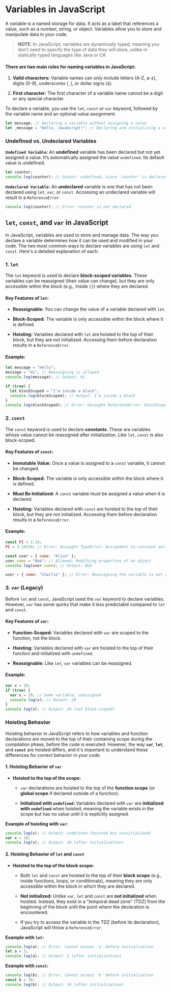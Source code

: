 # Variables in JavaScript

A variable is a named storage for data. It acts as a label that references a value, such as a number, string, or object. Variables allow you to store and manipulate data in your code.

> **NOTE**: In JavaScript, variables are dynamically typed, meaning you don’t need to specify the type of data they will store, unlike in statically typed languages like Java or C#.

#### There are two main rules for naming variables in JavaScript:

1. **Valid characters:** Variable names can only include letters (A-Z, a-z), digits (0-9), underscores (`_`), or dollar signs (`$`).

2. **First character:** The first character of a variable name cannot be a digit or any special character.

To declare a variable, you use the `let`, `const` or `var` keyword, followed by the variable name and an optional value assignment:

```javascript
let message; // Declaring a variable without assigning a value
let _message = "Hello, JavaScript!"; // Declaring and initializing a variable
```

### Undefined vs. Undeclared Variables

**`Undefined Variable`:** An **undefined** variable has been declared but not yet assigned a value. It’s automatically assigned the value `undefined`. Its default value is undefined.

```js
let counter;
console.log(counter); // Output: undefined, since 'counter' is declared but not assigned a value
```

**`Undeclared Variable`:** An **undeclared** variable is one that has not been declared using `let`, `var`, or `const`. Accessing an undeclared variable will result in a `ReferenceError`.

```javascript
console.log(counter); // Error: counter is not declared
```

## `let`, `const`, and `var` in JavaScript

In JavaScript, variables are used to store and manage data. The way you declare a variable determines how it can be used and modified in your code. The two most common ways to declare variables are using `let` and `const`. Here's a detailed explanation of each:

### 1. **`let`**

The `let` keyword is used to declare **block-scoped variables**. These variables can be reassigned (their value can change), but they are only accessible within the block (e.g., inside `{}`) where they are declared.

#### Key Features of `let`:

- **Reassignable:** You can change the value of a variable declared with `let`.

- **Block-Scoped:** The variable is only accessible within the block where it is defined.

- **Hoisting:** Variables declared with `let` are hoisted to the top of their block, but they are not initialized. Accessing them before declaration results in a `ReferenceError`.

#### Example:

```javascript
let message = "Hello";
message = "Hi"; // Reassigning is allowed
console.log(message); // Output: Hi

if (true) {
  let blockScoped = "I'm inside a block";
  console.log(blockScoped); // Output: I'm inside a block
}
console.log(blockScoped); // Error: Uncaught ReferenceError: blockScoped is not defined
```

### 2. **`const`**

The `const` keyword is used to declare **constants**. These are variables whose value cannot be reassigned after initialization. Like `let`, `const` is also block-scoped.

#### Key Features of `const`:

- **Immutable Value:** Once a value is assigned to a `const` variable, it cannot be changed.

- **Block-Scoped:** The variable is only accessible within the block where it is defined.

- **Must Be Initialized:** A `const` variable must be assigned a value when it is declared.

- **Hoisting:** Variables declared with `const` are hoisted to the top of their block, but they are not initialized. Accessing them before declaration results in a `ReferenceError`.

#### Example:

```javascript
const PI = 3.14;
PI = 3.14159; // Error: Uncaught TypeError: Assignment to constant variable

const user = { name: "Alice" };
user.name = "Bob"; // Allowed: Modifying properties of an object
console.log(user.name); // Output: Bob

user = { name: "Charlie" }; // Error: Reassigning the variable is not allowed
```

### 3. **`var` (Legacy)**

Before `let` and `const`, JavaScript used the `var` keyword to declare variables. However, `var` has some quirks that make it less predictable compared to `let` and `const`.

#### Key Features of `var`:

- **Function-Scoped:** Variables declared with `var` are scoped to the function, not the block.

- **Hoisting:** Variables declared with `var` are hoisted to the top of their function and initialized with `undefined`.

- **Reassignable:** Like `let`, `var` variables can be reassigned.

#### Example:

```javascript
var x = 10;
if (true) {
  var x = 20; // Same variable, reassigned
  console.log(x); // Output: 20
}
console.log(x); // Output: 20 (not block-scoped)
```

### Hoisting Behavior

Hoisting behavior in JavaScript refers to how variables and function declarations are moved to the top of their containing scope during the compilation phase, before the code is executed. However, the way **`var`**, **`let`**, and **`const`** are hoisted differs, and it's important to understand these differences for correct behavior in your code.

#### 1. **Hoisting Behavior of `var`**

- **Hoisted to the top of the scope:**

  - `var` declarations are hoisted to the top of the **function scope** (or **global scope** if declared outside of a function).

  - **Initialized with `undefined`:** Variables declared with `var` are **initialized with `undefined`** when hoisted, meaning the variable exists in the scope but has no value until it is explicitly assigned.

**Example of hoisting with `var`:**

```javascript
console.log(x); // Output: undefined (hoisted but uninitialized)
var x = 10;
console.log(x); // Output: 10 (after initialization)
```

#### 2. **Hoisting Behavior of `let` and `const`**

- **Hoisted to the top of the block scope:**

  - Both `let` and `const` are hoisted to the top of their **block scope** (e.g., inside functions, loops, or conditionals), meaning they are only accessible within the block in which they are declared.

  - **Not initialized:** Unlike `var`, `let` and `const` are **not initialized** when hoisted. Instead, they exist in a "temporal dead zone" (TDZ) from the beginning of the block until the point where the declaration is encountered.

  - If you try to access the variable in the TDZ (before its declaration), JavaScript will throw a `ReferenceError`.

**Example with `let`:**

```javascript
console.log(a); // Error: Cannot access 'a' before initialization
let a = 5;
console.log(a); // Output: 5 (after initialization)
```

**Example with `const`:**

```javascript
console.log(b); // Error: Cannot access 'b' before initialization
const b = 10;
console.log(b); // Output: 10 (after initialization)
```
